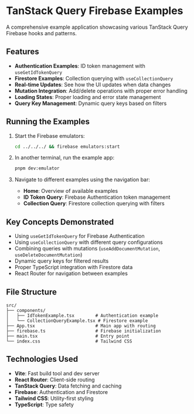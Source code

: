 # TanStack Query Firebase Examples

A comprehensive example application showcasing various TanStack Query Firebase hooks and patterns.

## Features

- **Authentication Examples**: ID token management with `useGetIdTokenQuery`
- **Firestore Examples**: Collection querying with `useCollectionQuery`
- **Real-time Updates**: See how the UI updates when data changes
- **Mutation Integration**: Add/delete operations with proper error handling
- **Loading States**: Proper loading and error state management
- **Query Key Management**: Dynamic query keys based on filters

## Running the Examples

1. Start the Firebase emulators:
   ```bash
   cd ../../../ && firebase emulators:start
   ```

2. In another terminal, run the example app:
   ```bash
   pnpm dev:emulator
   ```

3. Navigate to different examples using the navigation bar:
   - **Home**: Overview of available examples
   - **ID Token Query**: Firebase Authentication token management
   - **Collection Query**: Firestore collection querying with filters

## Key Concepts Demonstrated

- Using `useGetIdTokenQuery` for Firebase Authentication
- Using `useCollectionQuery` with different query configurations
- Combining queries with mutations (`useAddDocumentMutation`, `useDeleteDocumentMutation`)
- Dynamic query keys for filtered results
- Proper TypeScript integration with Firestore data
- React Router for navigation between examples

## File Structure

```
src/
├── components/
│   ├── IdTokenExample.tsx        # Authentication example
│   └── CollectionQueryExample.tsx # Firestore example
├── App.tsx                       # Main app with routing
├── firebase.ts                   # Firebase initialization
├── main.tsx                      # Entry point
└── index.css                     # Tailwind CSS
```

## Technologies Used

- **Vite**: Fast build tool and dev server
- **React Router**: Client-side routing
- **TanStack Query**: Data fetching and caching
- **Firebase**: Authentication and Firestore
- **Tailwind CSS**: Utility-first styling
- **TypeScript**: Type safety
